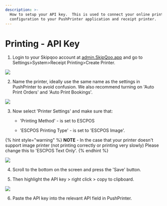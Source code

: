 ```yaml
---
description: >-
  How to setup your API key.  This is used to connect your online printing
  configuration to your PushPrinter application and receipt printer.
---
```


# Printing - API Key

1. Login to your Skipqoo account at [admin.SkipQoo.app](https://admin.skipqoo.app) and go to Settings&gt;System&gt;Receipt Printing&gt;Create Printer.

![](../.gitbook/assets/1-create-printer.png)

2. Name the printer, ideally use the same name as the settings in PushPrinter to avoid confusion. We also recommend turning on 'Auto Print Orders' and 'Auto Print Bookings'.

![](../.gitbook/assets/untitled%20%282%29.png)

3. Now select 'Printer Settings' and make sure that:

    - 'Printing Method' - is set to ESCPOS

    - 'ESCPOS Printing Type' - is set to 'ESCPOS Image'.

{% hint style="warning" %}
**NOTE** - In the case that your printer doesn't support image printer \(not printing correctly or printing very slowly\) Please change this to 'ESCPOS Text Only'.
{% endhint %}

![](../.gitbook/assets/untitled-1%20%282%29.png)

4. Scroll to the bottom on the screen and press the 'Save' button.

5. Then highlight the API key &gt; right click &gt; copy to clipboard.

![](../.gitbook/assets/untitled-2%20%283%29.png)

6. Paste the API key into the relevant API field in PushPrinter.

